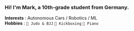 ### Hi! I'm Mark, a 10th-grade student from Germany.
**Interests** : Autonomous Cars / Robotics / ML <br>
**Hobbies** : `🥋 Judo & BJJ` `🥊 Kickboxing` `🎹 Piano`



<!--
**Moooooin/Moooooin** is a ✨ _special_ ✨ repository because its `README.md` (this file) appears on your GitHub profile.

Here are some ideas to get you started:

- 🔭 I’m currently working on ...
- 🌱 I’m currently learning ...
- 👯 I’m looking to collaborate on ...
- 🤔 I’m looking for help with ...
- 💬 Ask me about ...
- 📫 How to reach me: ...
- 😄 Pronouns: ...
- ⚡ Fun fact: ...
-->
